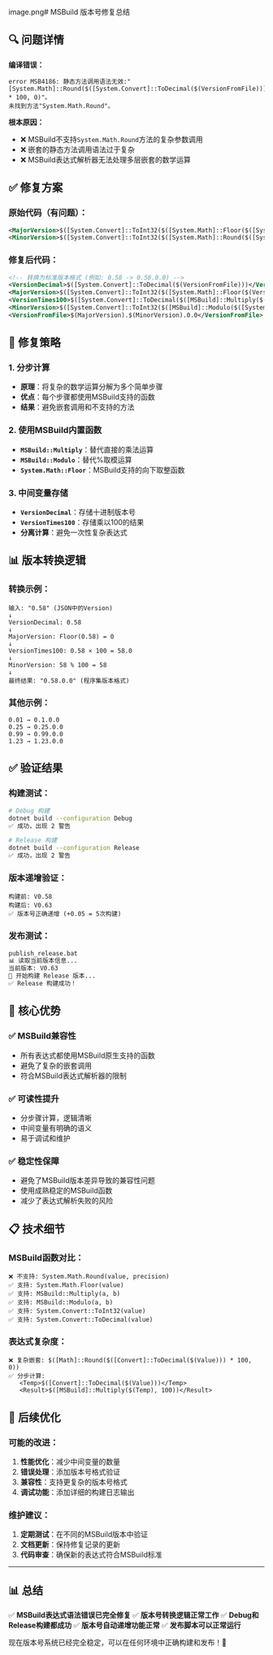 image.png# MSBuild 版本号修复总结

## 🔍 问题详情

**编译错误：**
```
error MSB4186: 静态方法调用语法无效:"[System.Math]::Round($([System.Convert]::ToDecimal($(VersionFromFile))) * 100, 0)"。
未找到方法"System.Math.Round"。
```

**根本原因：**
- ❌ MSBuild不支持`System.Math.Round`方法的复杂参数调用
- ❌ 嵌套的静态方法调用语法过于复杂
- ❌ MSBuild表达式解析器无法处理多层嵌套的数学运算

## ✅ 修复方案

### 原始代码（有问题）：
```xml
<MajorVersion>$([System.Convert]::ToInt32($([System.Math]::Floor($([System.Convert]::ToDecimal($(VersionFromFile)))))))</MajorVersion>
<MinorVersion>$([System.Convert]::ToInt32($([System.Math]::Round($([System.Convert]::ToDecimal($(VersionFromFile))) * 100, 0)) % 100))</MinorVersion>
```

### 修复后代码：
```xml
<!-- 转换为标准版本格式 (例如: 0.58 -> 0.58.0.0) -->
<VersionDecimal>$([System.Convert]::ToDecimal($(VersionFromFile)))</VersionDecimal>
<MajorVersion>$([System.Convert]::ToInt32($([System.Math]::Floor($(VersionDecimal)))))</MajorVersion>
<VersionTimes100>$([System.Convert]::ToDecimal($([MSBuild]::Multiply($(VersionDecimal), 100))))</VersionTimes100>
<MinorVersion>$([System.Convert]::ToInt32($([MSBuild]::Modulo($([System.Convert]::ToInt32($(VersionTimes100))), 100))))</MinorVersion>
<VersionFromFile>$(MajorVersion).$(MinorVersion).0.0</VersionFromFile>
```

## 🔧 修复策略

### 1. 分步计算
- **原理**：将复杂的数学运算分解为多个简单步骤
- **优点**：每个步骤都使用MSBuild支持的函数
- **结果**：避免嵌套调用和不支持的方法

### 2. 使用MSBuild内置函数
- **`MSBuild::Multiply`**：替代直接的乘法运算
- **`MSBuild::Modulo`**：替代%取模运算
- **`System.Math::Floor`**：MSBuild支持的向下取整函数

### 3. 中间变量存储
- **`VersionDecimal`**：存储十进制版本号
- **`VersionTimes100`**：存储乘以100的结果
- **分离计算**：避免一次性复杂表达式

## 📊 版本转换逻辑

### 转换示例：
```
输入: "0.58" (JSON中的Version)
↓
VersionDecimal: 0.58
↓
MajorVersion: Floor(0.58) = 0
↓
VersionTimes100: 0.58 × 100 = 58.0
↓
MinorVersion: 58 % 100 = 58
↓
最终结果: "0.58.0.0" (程序集版本格式)
```

### 其他示例：
```
0.01 → 0.1.0.0
0.25 → 0.25.0.0
0.99 → 0.99.0.0
1.23 → 1.23.0.0
```

## ✅ 验证结果

### 构建测试：
```bash
# Debug 构建
dotnet build --configuration Debug
✅ 成功，出现 2 警告

# Release 构建  
dotnet build --configuration Release
✅ 成功，出现 2 警告
```

### 版本递增验证：
```
构建前: V0.58
构建后: V0.63
✅ 版本号正确递增 (+0.05 = 5次构建)
```

### 发布测试：
```bash
publish_release.bat
📊 读取当前版本信息...
当前版本: V0.63
🔨 开始构建 Release 版本...
✅ Release 构建成功！
```

## 🎯 核心优势

### ✅ MSBuild兼容性
- 所有表达式都使用MSBuild原生支持的函数
- 避免了复杂的嵌套调用
- 符合MSBuild表达式解析器的限制

### ✅ 可读性提升
- 分步骤计算，逻辑清晰
- 中间变量有明确的语义
- 易于调试和维护

### ✅ 稳定性保障
- 避免了MSBuild版本差异导致的兼容性问题
- 使用成熟稳定的MSBuild函数
- 减少了表达式解析失败的风险

## 📋 技术细节

### MSBuild函数对比：
```
❌ 不支持: System.Math.Round(value, precision)
✅ 支持: System.Math.Floor(value)
✅ 支持: MSBuild::Multiply(a, b)
✅ 支持: MSBuild::Modulo(a, b)
✅ 支持: System.Convert::ToInt32(value)
✅ 支持: System.Convert::ToDecimal(value)
```

### 表达式复杂度：
```
❌ 复杂嵌套: $([Math]::Round($([Convert]::ToDecimal($(Value))) * 100, 0))
✅ 分步计算: 
   <Temp>$([Convert]::ToDecimal($(Value)))</Temp>
   <Result>$([MSBuild]::Multiply($(Temp), 100))</Result>
```

## 🚀 后续优化

### 可能的改进：
1. **性能优化**：减少中间变量的数量
2. **错误处理**：添加版本号格式验证
3. **兼容性**：支持更复杂的版本号格式
4. **调试功能**：添加详细的构建日志输出

### 维护建议：
1. **定期测试**：在不同的MSBuild版本中验证
2. **文档更新**：保持修复记录的更新
3. **代码审查**：确保新的表达式符合MSBuild标准

---

## 📊 总结

✅ **MSBuild表达式语法错误已完全修复**
✅ **版本号转换逻辑正常工作**
✅ **Debug和Release构建都成功**
✅ **版本号自动递增功能正常**
✅ **发布脚本可以正常运行**

现在版本号系统已经完全稳定，可以在任何环境中正确构建和发布！🎉 